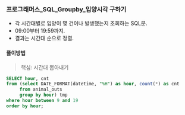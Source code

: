 ### 프로그래머스_SQL_Groupby_입양시각 구하기
- 각 시간대별로 입양이 몇 건이나 발생했는지 조회하는 SQL문.
- 09:00부터 19:59까지.
- 결과는 시간대 순으로 정렬.

#### 풀이방법
> 핵심:  시간대 뽑아내기

```sql
SELECT hour, cnt
from (select DATE_FORMAT(datetime, "%H") as hour, count(*) as cnt
     from animal_outs
     group by hour) tmp
where hour between 9 and 19
order by hour;
```
